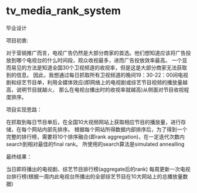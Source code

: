 # tv_media_rank_system
毕业设计

项目初衷: 

对于营销推广而言，电视广告仍然是大部分商家的首选。他们想知道应该将广告投放到哪个电视台的什么时间段，观众收视最多，进而广告投放效率最高。
一个显而易见的方法是知道全国30个卫视频道的收视率，但是这是大部分商家无法获取到的信息。
因此，我想通过每日抓取所有卫视频道的晚间19：30-22：00间电视剧和综艺节目单，利用全媒体效应(即网络上的电视剧或综艺节目视频的播放量越高，说明节目就越火，
那么在电视台播出时的收视率就越高)从侧面对节目收视程度排序。

项目实现思路：

在抓取到每日节目单后，在全国10大视频网站上获取相应节目的播放量，进行存储，在每个网站内部先排序。
根据每个网站所得数据内部排序后，为了得到一个完整的排行榜，需要将10个排序融合(即rank aggregation)，在一定迭代次数内search到相对最佳的final rank。
所使用的search算法是simulated annealling

最终结果：

当日即将播出的电视剧、综艺节目排行榜(aggregate后的rank)
每周更新一次电视台排行榜(根据一周内此电视台所播出的全部综艺节目在10大网站上的总播放量数据)
